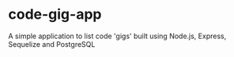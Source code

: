 # code-gig-app
A simple application to list code 'gigs' built using Node.js, Express, Sequelize and PostgreSQL
